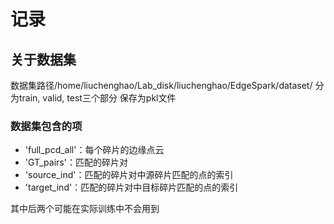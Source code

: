 # 记录

## 关于数据集
数据集路径/home/liuchenghao/Lab_disk/liuchenghao/EdgeSpark/dataset/
分为train, valid, test三个部分
保存为pkl文件

### 数据集包含的项
- 'full_pcd_all'：每个碎片的边缘点云
- 'GT_pairs'：匹配的碎片对
- 'source_ind'：匹配的碎片对中源碎片匹配的点的索引
- 'target_ind'：匹配的碎片对中目标碎片匹配的点的索引 

其中后两个可能在实际训练中不会用到